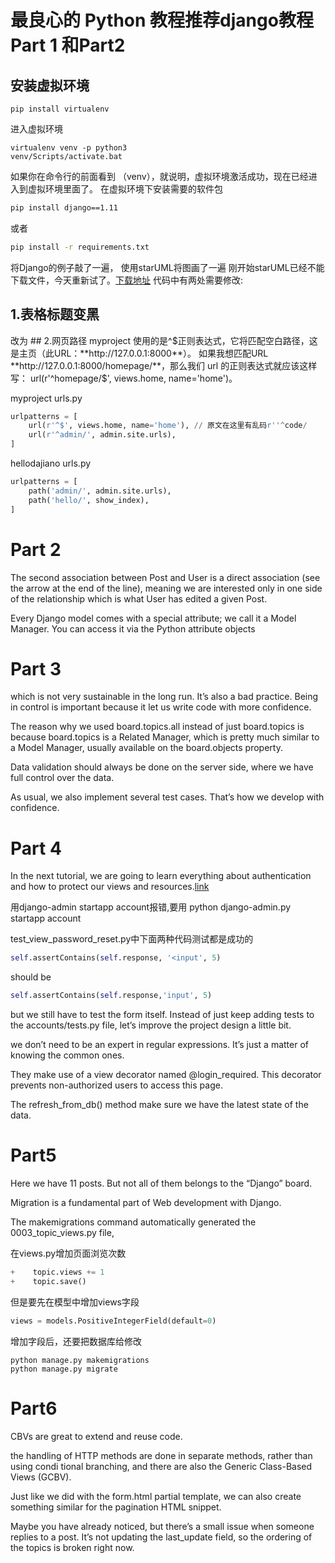 # 最良心的 Python 教程推荐django教程Part 1 和Part2

## 安装虚拟环境
```dos
pip install virtualenv
```
进入虚拟环境
```dos
virtualenv venv -p python3
venv/Scripts/activate.bat
```
如果你在命令行的前面看到 （venv），就说明，虚拟环境激活成功，现在已经进入到虚拟环境里面了。
在虚拟环境下安装需要的软件包
```bash
pip install django==1.11 
```
或者
```bash
pip install -r requirements.txt
```
将Django的例子敲了一遍， 使用starUML将图画了一遍
刚开始starUML已经不能下载文件，今天重新试了。[下载地址](https://staruml.io/download/releases-v5/StarUML%20Setup%205.0.2.exe)
代码中有两处需要修改:
## 1.表格标题变黑 
<thead class='thead-inverse'>  改为
<thead class="thead-dark">
## 2.网页路径
myproject 使用的是^$正则表达式，它将匹配空白路径，这是主页（此URL：**http://127.0.0.1:8000**）。
如果我想匹配URL **http://127.0.0.1:8000/homepage/**，那么我们 url 的正则表达式就应该这样写：
url(r'^homepage/$', views.home, name='home')。

myproject urls.py
```python
urlpatterns = [
    url(r'^$', views.home, name='home'), // 原文在这里有乱码r''^code/
    url(r'^admin/', admin.site.urls),
]
```
hellodajiano urls.py
```python
urlpatterns = [
    path('admin/', admin.site.urls),
    path('hello/', show_index),
]
```
# Part 2
The second association between Post and User is a direct association 
(see the arrow at the end of the line), meaning we are interested only 
in one side of the relationship which is what User has edited a given Post. 

Every Django model comes with a special attribute; we call it a Model Manager.
You can access it via the Python attribute objects

# Part 3
which is not very sustainable in the long run. It’s also a bad practice.
Being in control is important because it let us write code with more confidence. 

The reason why we used board.topics.all instead of just board.topics is because 
board.topics is a Related Manager, which is pretty much similar to a Model Manager, 
usually available on the board.objects property.

Data validation should always be done on the server side, where we have full control over the data.

As usual, we also implement several test cases. That’s how we develop with confidence.

# Part 4
In the next tutorial, we are going to learn everything about authentication and how to protect our views 
and resources.[link](https://simpleisbetterthancomplex.com/series/2017/09/25/a-complete-beginners-guide-to-django-part-4.html)

用django-admin startapp account报错,要用
python django-admin.py startapp account

test_view_password_reset.py中下面两种代码测试都是成功的
```python
self.assertContains(self.response, '<input', 5)
```
should be
```python
self.assertContains(self.response,'input', 5)
```
but we still have to test the form itself. Instead of just keep adding tests to the accounts/tests.py file,
let’s improve the project design a little bit.

we don’t need to be an expert in regular expressions. It’s just a matter of knowing the common ones.

They make use of a view decorator named @login_required. This decorator prevents non-authorized users to access this page.

The refresh_from_db() method make sure we have the latest state of the data.

# Part5
Here we have 11 posts. But not all of them belongs to the “Django” board.

Migration is a fundamental part of Web development with Django.

The makemigrations command automatically generated the 0003_topic_views.py file,


在views.py增加页面浏览次数
```python
+    topic.views += 1
+    topic.save()
```
但是要先在模型中增加views字段
```python
views = models.PositiveIntegerField(default=0)
```
增加字段后，还要把数据库给修改
```dos
python manage.py makemigrations
python manage.py migrate
```

# Part6
CBVs are great to extend and reuse code.

 the handling of HTTP methods are done in separate methods, rather than using condi
 tional branching, and there are also the Generic Class-Based Views (GCBV).
 
Just like we did with the form.html partial template, we can also create something 
similar for the pagination HTML snippet.

Maybe you have already noticed, but there’s a small issue when someone replies to a 
post. It’s not updating the last_update field, so the ordering of the topics is broken right now.
